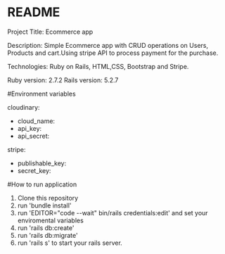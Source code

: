 # README

Project Title: Ecommerce app

Description: Simple Ecommerce app with CRUD operations on Users, Products and cart.Using stripe API to process payment for the purchase.
 
Technologies: Ruby on Rails, HTML,CSS, Bootstrap and Stripe.

Ruby version: 2.7.2
Rails version: 5.2.7

#Environment variables 

cloudinary:
   - cloud_name:
   - api_key:
   - api_secret:

stripe:
   - publishable_key:
   - secret_key:


#How to run application

1. Clone this repository
2. run 'bundle install'
3. run  'EDITOR="code --wait" bin/rails credentials:edit' and set your enviromental variables 
4. run 'rails db:create'
5. run 'rails db:migrate'
6. run 'rails s' to start your rails server.
